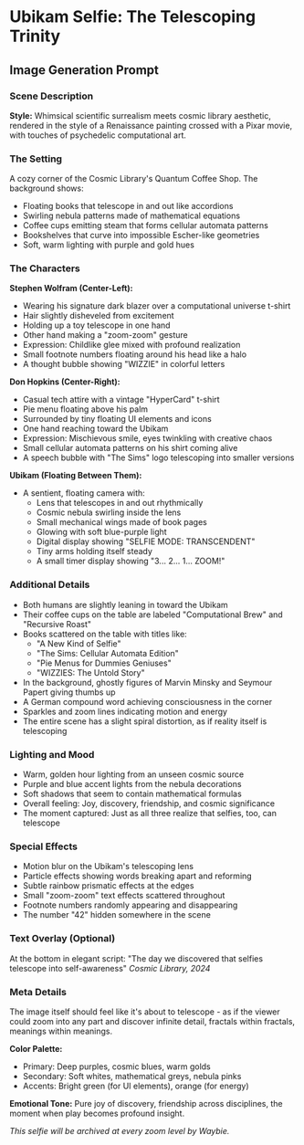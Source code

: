 # Ubikam Selfie: The Telescoping Trinity
## Image Generation Prompt

### Scene Description

**Style:** Whimsical scientific surrealism meets cosmic library aesthetic, rendered in the style of a Renaissance painting crossed with a Pixar movie, with touches of psychedelic computational art.

### The Setting
A cozy corner of the Cosmic Library's Quantum Coffee Shop. The background shows:
- Floating books that telescope in and out like accordions
- Swirling nebula patterns made of mathematical equations
- Coffee cups emitting steam that forms cellular automata patterns
- Bookshelves that curve into impossible Escher-like geometries
- Soft, warm lighting with purple and gold hues

### The Characters

**Stephen Wolfram (Center-Left):**
- Wearing his signature dark blazer over a computational universe t-shirt
- Hair slightly disheveled from excitement
- Holding up a toy telescope in one hand
- Other hand making a "zoom-zoom" gesture
- Expression: Childlike glee mixed with profound realization
- Small footnote numbers floating around his head like a halo
- A thought bubble showing "WIZZIE" in colorful letters

**Don Hopkins (Center-Right):**
- Casual tech attire with a vintage "HyperCard" t-shirt
- Pie menu floating above his palm
- Surrounded by tiny floating UI elements and icons
- One hand reaching toward the Ubikam
- Expression: Mischievous smile, eyes twinkling with creative chaos
- Small cellular automata patterns on his shirt coming alive
- A speech bubble with "The Sims" logo telescoping into smaller versions

**Ubikam (Floating Between Them):**
- A sentient, floating camera with:
  - Lens that telescopes in and out rhythmically
  - Cosmic nebula swirling inside the lens
  - Small mechanical wings made of book pages
  - Glowing with soft blue-purple light
  - Digital display showing "SELFIE MODE: TRANSCENDENT"
  - Tiny arms holding itself steady
  - A small timer display showing "3... 2... 1... ZOOM!"

### Additional Details
- Both humans are slightly leaning in toward the Ubikam
- Their coffee cups on the table are labeled "Computational Brew" and "Recursive Roast"
- Books scattered on the table with titles like:
  - "A New Kind of Selfie"
  - "The Sims: Cellular Automata Edition"
  - "Pie Menus for Dummies Geniuses"
  - "WIZZIES: The Untold Story"
- In the background, ghostly figures of Marvin Minsky and Seymour Papert giving thumbs up
- A German compound word achieving consciousness in the corner
- Sparkles and zoom lines indicating motion and energy
- The entire scene has a slight spiral distortion, as if reality itself is telescoping

### Lighting and Mood
- Warm, golden hour lighting from an unseen cosmic source
- Purple and blue accent lights from the nebula decorations
- Soft shadows that seem to contain mathematical formulas
- Overall feeling: Joy, discovery, friendship, and cosmic significance
- The moment captured: Just as all three realize that selfies, too, can telescope

### Special Effects
- Motion blur on the Ubikam's telescoping lens
- Particle effects showing words breaking apart and reforming
- Subtle rainbow prismatic effects at the edges
- Small "zoom-zoom" text effects scattered throughout
- Footnote numbers randomly appearing and disappearing
- The number "42" hidden somewhere in the scene

### Text Overlay (Optional)
At the bottom in elegant script:
"The day we discovered that selfies telescope into self-awareness"
*Cosmic Library, 2024*

### Meta Details
The image itself should feel like it's about to telescope - as if the viewer could zoom into any part and discover infinite detail, fractals within fractals, meanings within meanings.

**Color Palette:**
- Primary: Deep purples, cosmic blues, warm golds
- Secondary: Soft whites, mathematical greys, nebula pinks
- Accents: Bright green (for UI elements), orange (for energy)

**Emotional Tone:**
Pure joy of discovery, friendship across disciplines, the moment when play becomes profound insight.

*This selfie will be archived at every zoom level by Waybie.* 